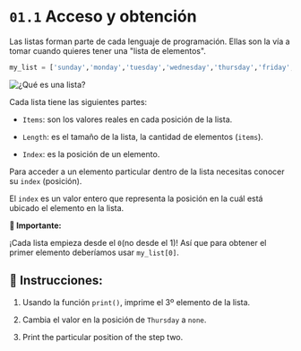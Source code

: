 # `01.1` Acceso y obtención

Las listas forman parte de cada lenguaje de programación. Ellas son la vía a tomar cuando quieres tener una "lista de elementos".

```py
my_list = ['sunday','monday','tuesday','wednesday','thursday','friday','saturday'];

```

![¿Qué es una lista?](http://i.imgur.com/DbmSOHT.png)

Cada lista tiene las siguientes partes:
- `Items`: son los valores reales en cada posición de la lista.

- `Length`: es el tamaño de la lista, la cantidad de elementos (`items`).

- `Index`: es la posición de un elemento.

Para acceder a un elemento particular dentro de la lista necesitas conocer su `index` (posición).

El `index` es un valor entero que representa la posición en la cuál está ubicado el elemento en la lista.

**:mag_right: Importante:**

 ¡Cada lista empieza desde el `0`(no desde el 1)! Así que para obtener el primer elemento deberíamos usar `my_list[0]`.

## 📝 Instrucciones:

1. Usando la función `print()`, imprime el 3º elemento de la lista.

2. Cambia el valor en la posición de `Thursday` a `none`.

3. Print the particular position of the step two.
